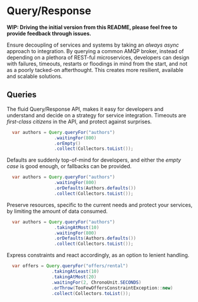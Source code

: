 Query/Response
==============

**WIP: Driving the initial version from this README, please feel free to
       provide feedback through issues.**

Ensure decoupling of services and systems by taking an _always async_ approach
to integration. By querying a common AMQP broker, instead of depending on
a plethora of REST-ful microservices, developers can design with failures,
timeouts, restarts or floodings in mind from the start, and not as a poorly
tacked-on afterthought. This creates more resilient, available and scalable
solutions.

Queries
-------

The fluid Query/Response API, makes it easy for developers and understand and
decide on a strategy for service integration. Timeouts are _first-class
citizens_ in the API, and protect against surprises.

```java
  var authors = Query.queryFor("authors")
                  .waitingFor(800)
                  .orEmpty()
                  .collect(Collectors.toList());
```

Defaults are suddenly top-of-mind for developers, and either the _empty case_
is good enough, or fallbacks can be provided.

```java
  var authors = Query.queryFor("authors")
                  .waitingFor(800)
                  .orDefaults(Authors.defaults())
                  .collect(Collectors.toList());
```

Preserve resources, specific to the current needs and protect your services,
by limiting the amount of data consumed.

```java
  var authors = Query.queryFor("authors")
                  .takingAtMost(10)
                  .waitingFor(800)
                  .orDefaults(Authors.defaults())
                  .collect(Collectors.toList());
```

Express constraints and react accordingly, as an option to lenient handling.

```java
  var offers = Query.queryFor("offers/rental")
                 .takingAtLeast(10)
                 .takingAtMost(20)
                 .waitingFor(2, ChronoUnit.SECONDS)
                 .orThrow(TooFewOffersConstraintException::new)
                 .collect(Collectors.toList());
```

